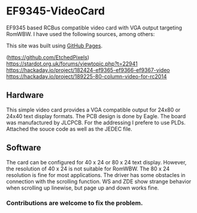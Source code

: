 # EF9345-VideoCard
EF9345 based RCBus compatible video card with VGA output targeting RomWBW. 
I have used the following sources, among others:

This site was built using [GitHub Pages](https://pages.github.com/).

  (https://github.com/EtchedPixels)
    https://stardot.org.uk/forums/viewtopic.php?t=22941
  https://hackaday.io/project/182424-ef9365-ef9366-ef9367-video
  https://hackaday.io/project/189225-80-column-video-for-rc2014

## Hardware
This simple video card provides a VGA compatible output for 24x80 or 24x40 text display formats. The PCB design is done by Eagle. The board was manufactured by JLCPCB. For the addressing I prefere to use PLDs. Attached the souce code as well as the JEDEC file.
## Software
The card can be configured for 40 x 24 or 80 x 24 text display. However, the resolution of 40 x 24 is not suitable for RomWBW. The 80 x 24 resolution is fine for most applications. The driver has some obstacles in connection with the scrolling function. WS and ZDE show strange behavior when scrolling up linewise, but page up and down works fine. 
### Contributions are welcome to fix the problem.

